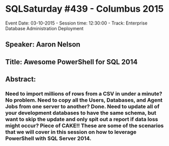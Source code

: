 # SQLSaturday #439 - Columbus 2015
Event Date: 03-10-2015 - Session time: 12:30:00 - Track: Enterprise Database Administration  Deployment
## Speaker: Aaron Nelson
## Title: Awesome PowerShell for SQL 2014
## Abstract:
### Need to import millions of rows from a CSV in under a minute?  No problem.  Need to copy all the Users, Databases, and Agent Jobs from one server to another?  Done.  Need to update all of your development databases to have the same schema, but want to skip the update and only spit out a report if data loss might occur?  Piece of CAKE!!  These are some of the scenarios that we will cover in this session on how to leverage PowerShell with SQL Server 2014.

